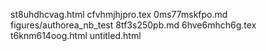 st8uhdhcvag.html
cfvhmjhjpro.tex
0ms77mskfpo.md
figures/authorea_nb_test
8tf3s250pb.md
6hve6mhch6g.tex
t6knm614oog.html
untitled.html